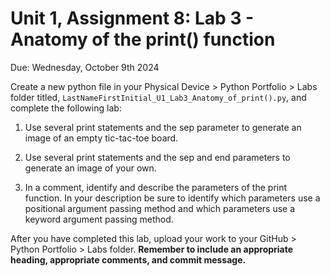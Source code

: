 # Unit 1, Assignment 8: Lab 3 - Anatomy of the print() function
Due: Wednesday, October 9th 2024

Create a new python file in your Physical Device > Python Portfolio > Labs folder titled, `LastNameFirstInitial_U1_Lab3_Anatomy_of_print().py`, and complete the following lab:

1. Use several print statements and the sep parameter to generate an image of an empty tic-tac-toe board.

2. Use several print statements and the sep and end parameters to generate an image of your own.

3. In a comment, identify and describe the parameters of the print function.  In your description be sure to identify which parameters use a positional argument passing method and which parameters use a keyword argument passing method.

After you have completed this lab, upload your work to your GitHub > Python Portfolio > Labs folder.  **Remember to include an appropriate heading, appropriate comments, and commit message.**
